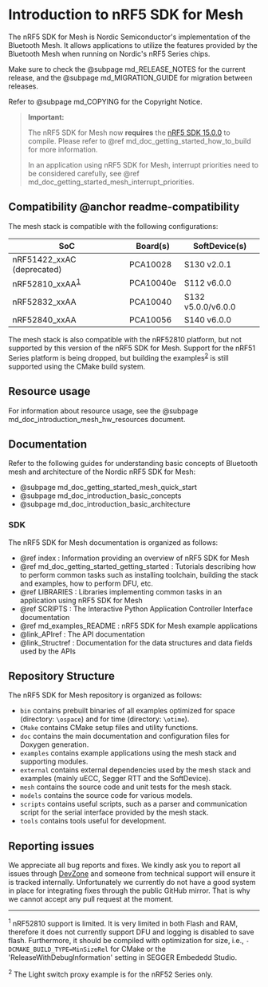 # Introduction to nRF5 SDK for Mesh

The nRF5 SDK for Mesh is Nordic Semiconductor's implementation of the Bluetooth Mesh. It allows
applications to utilize the features provided by the Bluetooth Mesh when running on Nordic's
nRF5 Series chips.

Make sure to check the @subpage md_RELEASE_NOTES for the current release, and the
@subpage md_MIGRATION_GUIDE for migration between releases.

Refer to @subpage md_COPYING for the Copyright Notice.

> **Important:**
>
> The nRF5 SDK for Mesh now **requires** the
> <a href="http://developer.nordicsemi.com/nRF5_SDK/nRF5_SDK_v15.x.x/" target="_blank">nRF5 SDK 15.0.0</a>
> to compile. Please refer to @ref md_doc_getting_started_how_to_build for more information.
>
> In an application using nRF5 SDK for Mesh, interrupt priorities need to be considered carefully,
> see @ref md_doc_getting_started_mesh_interrupt_priorities.

## Compatibility @anchor readme-compatibility

The mesh stack is compatible with the following configurations:

| SoC                                            | Board(s)  | SoftDevice(s)       |
| ---------------------------------------------- | --------- | ------------------- |
| nRF51422_xxAC (deprecated)                     | PCA10028  | S130 v2.0.1         |
| nRF52810_xxAA<sup><a href="#fn:1">1</a></sup>  | PCA10040e | S112 v6.0.0         |
| nRF52832_xxAA                                  | PCA10040  | S132 v5.0.0/v6.0.0  |
| nRF52840_xxAA                                  | PCA10056  | S140 v6.0.0         |

The mesh stack is also compatible with the nRF52810 platform, but not supported by this version of the nRF5 SDK for Mesh.
Support for the nRF51 Series platform is being dropped, but building the examples<sup><a href="#fn:2">2</a></sup>
is still supported using
the CMake build system.

## Resource usage
For information about resource usage, see the @subpage md_doc_introduction_mesh_hw_resources document.

## Documentation

Refer to the following guides for understanding basic concepts of Bluetooth mesh and architecture of
the Nordic nRF5 SDK for Mesh:
  - @subpage md_doc_getting_started_mesh_quick_start
  - @subpage md_doc_introduction_basic_concepts
  - @subpage md_doc_introduction_basic_architecture

### SDK
The nRF5 SDK for Mesh documentation is organized as follows:
  - @ref index : Information providing an overview of nRF5 SDK for Mesh
  - @ref md_doc_getting_started_getting_started : Tutorials describing how to perform common tasks
  such as installing toolchain, building the stack and examples, how to perform DFU, etc.
  - @ref LIBRARIES : Libraries implementing common tasks in an application using nRF5 SDK for Mesh
  - @ref SCRIPTS : The Interactive Python Application Controller Interface documentation
  - @ref md_examples_README : nRF5 SDK for Mesh example applications
  - @link_APIref : The API documentation
  - @link_Structref : Documentation for the data structures and data fields used by the APIs

## Repository Structure
The nRF5 SDK for Mesh repository is organized as follows:
  - `bin` contains prebuilt binaries of all examples optimized for space (directory: `\ospace`) and for time (directory: `\otime`).
  - `CMake` contains CMake setup files and utility functions.
  - `doc` contains the main documentation and configuration files for Doxygen generation.
  - `examples` contains example applications using the mesh stack and supporting modules.
  - `external` contains external dependencies used by the mesh stack and examples (mainly uECC, Segger RTT and the SoftDevice).
  - `mesh` contains the source code and unit tests for the mesh stack.
  - `models` contains the source code for various models.
  - `scripts` contains useful scripts, such as a parser and communication script for the serial
  interface provided by the mesh stack.
  - `tools` contains tools useful for development.


## Reporting issues

We appreciate all bug reports and fixes. We kindly ask you to report all issues through
<a href="https://devzone.nordicsemi.com" target="_blank">DevZone</a> and someone from
technical support will ensure it is tracked internally. Unfortunately we currently do
not have a good system in place for integrating fixes through the public GitHub mirror.
That is why we cannot accept any pull request at the moment.

---

<sup id="fn:1">1</sup> nRF52810 support is limited. It is very limited in both Flash and RAM, therefore it does
not currently support DFU and logging is disabled to save flash. Furthermore, it should be compiled with
optimization for size, i.e., `-DCMAKE_BUILD_TYPE=MinSizeRel` for CMake or the 'ReleaseWithDebugInformation'
setting in SEGGER Embededd Studio.

<sup id="fn:2">2</sup> The Light switch proxy example is for the nRF52 Series only.
